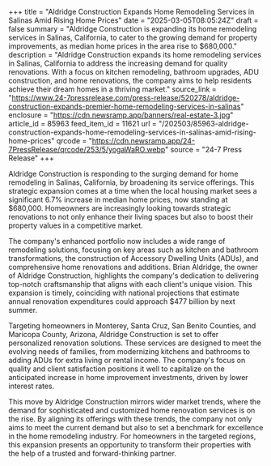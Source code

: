 +++
title = "Aldridge Construction Expands Home Remodeling Services in Salinas Amid Rising Home Prices"
date = "2025-03-05T08:05:24Z"
draft = false
summary = "Aldridge Construction is expanding its home remodeling services in Salinas, California, to cater to the growing demand for property improvements, as median home prices in the area rise to $680,000."
description = "Aldridge Construction expands its home remodeling services in Salinas, California to address the increasing demand for quality renovations. With a focus on kitchen remodeling, bathroom upgrades, ADU construction, and home renovations, the company aims to help residents achieve their dream homes in a thriving market."
source_link = "https://www.24-7pressrelease.com/press-release/520278/aldridge-construction-expands-premier-home-remodeling-services-in-salinas"
enclosure = "https://cdn.newsramp.app/banners/real-estate-3.jpg"
article_id = 85963
feed_item_id = 11621
url = "/202503/85963-aldridge-construction-expands-home-remodeling-services-in-salinas-amid-rising-home-prices"
qrcode = "https://cdn.newsramp.app/24-7PressRelease/qrcode/253/5/yogaWaRO.webp"
source = "24-7 Press Release"
+++

<p>Aldridge Construction is responding to the surging demand for home remodeling in Salinas, California, by broadening its service offerings. This strategic expansion comes at a time when the local housing market sees a significant 6.7% increase in median home prices, now standing at $680,000. Homeowners are increasingly looking towards strategic renovations to not only enhance their living spaces but also to boost their property values in a competitive market.</p><p>The company's enhanced portfolio now includes a wide range of remodeling solutions, focusing on key areas such as kitchen and bathroom transformations, the construction of Accessory Dwelling Units (ADUs), and comprehensive home renovations and additions. Brian Aldridge, the owner of Aldridge Construction, highlights the company's dedication to delivering top-notch craftsmanship that aligns with each client's unique vision. This expansion is timely, coinciding with national projections that estimate annual renovation expenditures could approach $477 billion by next summer.</p><p>Targeting homeowners in Monterey, Santa Cruz, San Benito Counties, and Maricopa County, Arizona, Aldridge Construction is set to offer personalized renovation solutions. These services are designed to meet the evolving needs of families, from modernizing kitchens and bathrooms to adding ADUs for extra living or rental income. The company's focus on quality and client satisfaction positions it well to capitalize on the anticipated increase in home improvement investments, driven by lower interest rates.</p><p>This move by Aldridge Construction mirrors wider market trends, where the demand for sophisticated and customized home renovation services is on the rise. By aligning its offerings with these trends, the company not only aims to meet the current demand but also to set a benchmark for excellence in the home remodeling industry. For homeowners in the targeted regions, this expansion presents an opportunity to transform their properties with the help of a trusted and forward-thinking partner.</p>